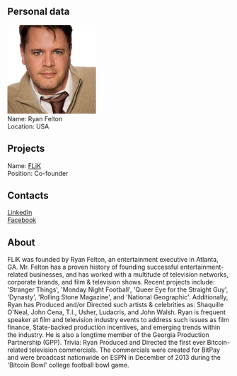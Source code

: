 ## Personal data
![ryan felton photo](photo/ryan_felton.jpg)  
Name:   Ryan Felton  
Location: USA
## Projects 
Name: [FLiK](../projects/flik.md)  
Position: Co-founder 
## Contacts
[LinkedIn](https://www.linkedin.com/in/theryanfelton/)    
[Facebook](https://www.facebook.com/ryansfelton)
## About
FLiK was founded by Ryan Felton, an entertainment executive in Atlanta, GA.  Mr. Felton has a proven history of founding successful entertainment-related businesses, and has worked with a multitude of television networks, corporate brands, and film & television shows. Recent projects include: 'Stranger Things', 'Monday Night Football', 'Queer Eye for the Straight Guy', 'Dynasty', 'Rolling Stone Magazine', and 'National Geographic'. Additionally, Ryan has Produced and/or Directed such artists & celebrities as: Shaquille O'Neal, John Cena, T.I., Usher, Ludacris, and John Walsh. Ryan is frequent speaker at film and television industry events to address such issues as film finance, State-backed production incentives, and emerging trends within the industry.  He is also a longtime member of the Georgia Production Partnership (GPP). Trivia:  Ryan Produced and Directed the first ever Bitcoin-related television commercials. The commercials were created for BitPay and were broadcast nationwide on ESPN in December of 2013 during the 'Bitcoin Bowl' college football bowl game. 
